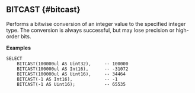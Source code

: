 
## BITCAST {#bitcast}
Performs a bitwise conversion of an integer value to the specified integer type. The conversion is always successful, but may lose precision or high-order bits.

**Examples**
```yql
SELECT
    BITCAST(100000ul AS Uint32),     -- 100000
    BITCAST(100000ul AS Int16),      -- -31072
    BITCAST(100000ul AS Uint16),     -- 34464
    BITCAST(-1 AS Int16),            -- -1
    BITCAST(-1 AS Uint16);           -- 65535
```
